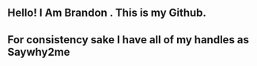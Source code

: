 ## Hello! I Am Brandon . This is my Github.
## For consistency sake I have all of my handles as Saywhy2me

